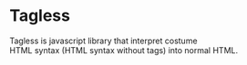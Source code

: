 # Tagless
Tagless is javascript library that interpret costume <br>
HTML syntax (HTML syntax without tags) into normal HTML.
